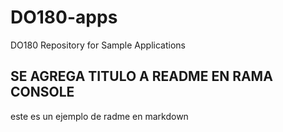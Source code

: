 # DO180-apps
DO180 Repository for Sample Applications

## SE AGREGA TITULO A README EN RAMA CONSOLE

este es un ejemplo de radme en markdown


